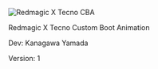 ![Redmagic X Tecno CBA](https://github.com/user-attachments/assets/7b706d51-b3ab-4f83-a4da-23e4057757df)

Redmagic X Tecno Custom Boot Animation

Dev: Kanagawa Yamada

Version: 1
